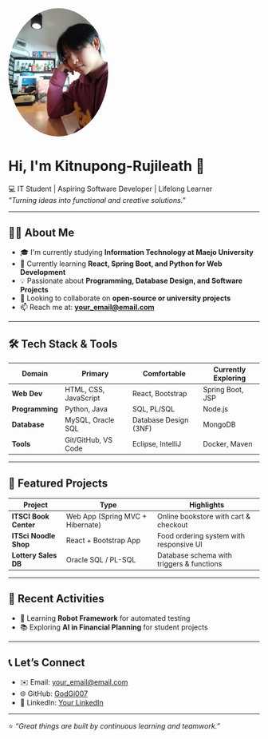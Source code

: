 <img src="786981cf-7f34-4d8a-89ae-e10f62f8cc0a.jpg" width="200" style="border-radius:50%">


# Hi, I'm Kitnupong-Rujileath 👋
💻 IT Student | Aspiring Software Developer | Lifelong Learner  
*"Turning ideas into functional and creative solutions."*

---

## 👩‍💻 About Me
- 🎓 I'm currently studying **Information Technology at Maejo University**  
- 🌱 Currently learning **React, Spring Boot, and Python for Web Development**  
- 💡 Passionate about **Programming, Database Design, and Software Projects**  
- 🤝 Looking to collaborate on **open-source or university projects**  
- 📫 Reach me at: **your_email@email.com**

---

## 🛠 Tech Stack & Tools
| Domain            | Primary                  | Comfortable            | Currently Exploring   |
|-------------------|--------------------------|------------------------|-----------------------|
| **Web Dev**       | HTML, CSS, JavaScript    | React, Bootstrap       | Spring Boot, JSP      |
| **Programming**   | Python, Java             | SQL, PL/SQL            | Node.js               |
| **Database**      | MySQL, Oracle SQL        | Database Design (3NF)  | MongoDB               |
| **Tools**         | Git/GitHub, VS Code      | Eclipse, IntelliJ      | Docker, Maven         |

---

## 🚀 Featured Projects
| Project                | Type                          | Highlights |
|-------------------------|-------------------------------|------------|
| **ITSCI Book Center**   | Web App (Spring MVC + Hibernate) | Online bookstore with cart & checkout |
| **ITSci Noodle Shop**   | React + Bootstrap App         | Food ordering system with responsive UI |
| **Lottery Sales DB**    | Oracle SQL / PL-SQL           | Database schema with triggers & functions |

---

## 📝 Recent Activities
- 🔖 Learning **Robot Framework** for automated testing  
- 📚 Exploring **AI in Financial Planning** for student projects  

---

## 📞 Let’s Connect
- ✉️ Email: your_email@email.com  
- 🌐 GitHub: [GodGi007](https://github.com/GodGi007)  
- 💼 LinkedIn: [Your LinkedIn](#)  

---

⭐ *“Great things are built by continuous learning and teamwork.”*  
